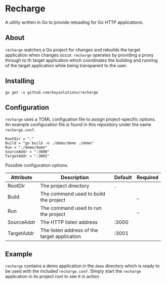 # Recharge

A utility written in Go to provide reloading for Go HTTP applications.

## About

`recharge` watches a Go project for changes and rebuilds the target application when changes occur. `recharge` operates by providing a proxy through to th target application which coordinates the building and running of the target application while being transparent to the user.

## Installing

`go get -u github.com/keysolutions/recharge`

## Configuration

`recharge` uses a TOML configuation file to assign project-specific options. An example configuration file is found in this repository under the name `recharge.conf`.

    RootDir = "."
    Build = "go build -o ./demo/demo ./demo"
    Run = "./demo/demo"
    SourceAddr = ":3000"
    TargetAddr = ":3001"

Possible configuration options.

| Attribute  | Description                                  | Default | Required |
| ---------- | -------------------------------------------- | ------- | -------- |
| RootDir    | The project directory                        | .       |          |
| Build      | The command used to build the project        |         | \_       |
| Run        | The command used to run the project          |         | \_       |
| SourceAddr | The HTTP listen address                      | :3000   |          |
| TargetAddr | The listen address of the target application | :3001   |          |

## Example

`recharge` contains a demo application in the `demo` directory which is ready to be used with the included `recharge.conf`. Simply start the `recharge` application in its project root to see it in action.

